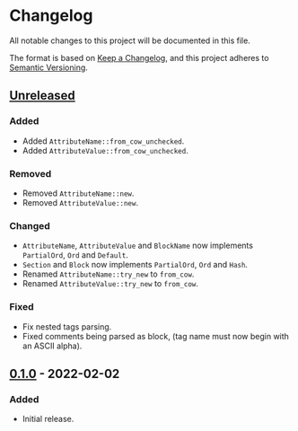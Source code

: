 # Changelog

All notable changes to this project will be documented in this file.

The format is based on [Keep a Changelog](https://keepachangelog.com/en/1.0.0/),
and this project adheres to [Semantic Versioning](https://semver.org/spec/v2.0.0.html).

## [Unreleased]

### Added

- Added `AttributeName::from_cow_unchecked`.
- Added `AttributeValue::from_cow_unchecked`.

### Removed

- Removed `AttributeName::new`.
- Removed `AttributeValue::new`.

### Changed

- `AttributeName`, `AttributeValue` and `BlockName` now implements `PartialOrd`, `Ord` and `Default`.
- `Section` and `Block` now implements `PartialOrd`, `Ord` and `Hash`.
- Renamed `AttributeName::try_new` to `from_cow`.
- Renamed `AttributeValue::try_new` to `from_cow`.

### Fixed

- Fix nested tags parsing.
- Fixed comments being parsed as block, (tag name must now begin with an ASCII alpha).

## [0.1.0] - 2022-02-02

### Added

- Initial release.

[unreleased]: https://github.com/malobre/vue-sfc/compare/v0.1.0...HEAD
[0.1.0]: https://github.com/malobre/vue-sfc/releases/tag/v0.1.0
